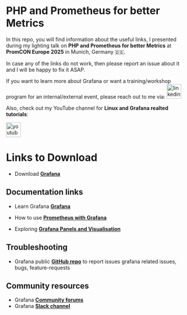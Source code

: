 # PHP and Prometheus for better Metrics

In this repo, you will find information about the useful links, I presented during my lighting talk on **PHP and Prometheus for better Metrics** at **PromCON Europe 2025** in Munich, Germany 🇩🇪.

In case any of the links do not work, then please report an issue about it and I will be happy to fix it ASAP.

If you want to learn more about Grafana or want a training/workshop program for an internal/external event, please reach out to me via:
  <a href="https://www.linkedin.com/in/syed-usman-ahmad-b1415515/" target="_blank">
    <img src="https://img.shields.io/static/v1?message=LinkedIn&logo=linkedin&label=&color=0077B5&logoColor=white&labelColor=&style=for-the-badge" height="40" alt="linkedin logo"  />
  </a>

Also, check out my YouTube channel for **Linux and Grafana realted tutorials**:

  <a href="https://www.youtube.com/@freelinuxtutorials" target="_blank">
    <img src="https://img.shields.io/static/v1?message=Youtube&logo=youtube&label=Free%20Open%20Source%20Tutorials&color=FF0000&logoColor=white&labelColor=&style=for-the-badge" height="40" alt="youtube logo"  />
  </a>

# Links to Download

- Download **[Grafana](https://grafana.com/grafana/)**

## Documentation links

- Learn Grafana **[Grafana](https://grafana.com/grafana/)**

- How to use **[Prometheus with Grafana](https://www.youtube.com/watch?v=Wmgs1E9Ry-s)**

- Exploring **[Grafana Panels and Visualisation](https://grafana.com/docs/grafana/latest/panels-visualizations/)**

## Troubleshooting

- Grafana public **[GitHub repo](https://github.com/grafana/grafana/)** to report issues grafana related issues, bugs, feature-requests

## Community resources

- Grafana **[Community forums](https://community.grafana.com/)**
- Grafana **[Slack channel]( https://slack.grafana.com/)**

